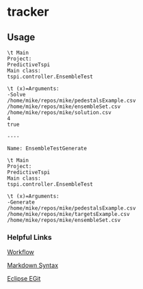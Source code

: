 # tracker

## Usage

``` console
\t Main
Project:
PredictiveTspi
Main class:
tspi.controller.EnsembleTest

\t (x)=Arguments:
-Solve
/home/mike/repos/mike/pedestalsExample.csv
/home/mike/repos/mike/ensembleSet.csv
/home/mike/repos/mike/solution.csv
4
true

----

Name: EnsembleTestGenerate

\t Main
Project:
PredictiveTspi
Main class:
tspi.controller.EnsembleTest

\t (x)=Arguments:
-Generate
/home/mike/repos/mike/pedestalsExample.csv
/home/mike/repos/mike/targetsExample.csv
/home/mike/repos/mike/ensembleSet.csv
```

### Helpful Links

[Workflow](https://nvie.com/posts/a-successful-git-branching-model/)

[Markdown Syntax](https://guides.github.com/features/mastering-markdown/)

[Eclipse EGit](http://wiki.eclipse.org/EGit/User_Guide#GitHub_Tutorial)
